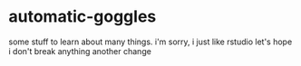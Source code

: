# automatic-goggles
some stuff to learn about many things. i'm sorry, i just like rstudio
let's hope i don't break anything
another change
